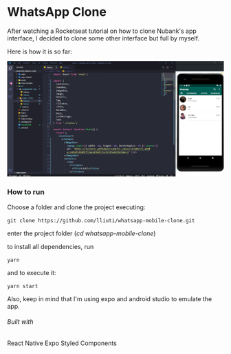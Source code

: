 # WhatsApp Clone

After watching a Rocketseat tutorial on how to clone Nubank's app interface,
I decided to clone some other interface but full by myself.

Here is how it is so far:

![Screenshot of the App](/assets/screenshot_github.png)

### How to run

Choose a folder and clone the project executing: 
```
git clone https://github.com/lliuti/whatsapp-mobile-clone.git
```

enter the project folder (_cd whatsapp-mobile-clone_)

to install all dependencies, run
```
yarn 
```

and to execute it:
```
yarn start
```

Also, keep in mind that I'm using expo and android studio to emulate the app.

###### Built with

React Native
Expo
Styled Components